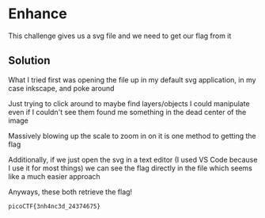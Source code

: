 # Enhance

This challenge gives us a svg file and we need to get our flag from it

## Solution

What I tried first was opening the file up in my default svg application, in my case inkscape, and poke around

Just trying to click around to maybe find layers/objects I could manipulate even if I couldn't see them found me something in the dead center of the image

Massively blowing up the scale to zoom in on it is one method to getting the flag

Additionally, if we just open the svg in a text editor (I used VS Code because I use it for most things) we can see the flag directly in the file which seems like a much easier approach

Anyways, these both retrieve the flag!

```
picoCTF{3nh4nc3d_24374675}
```

